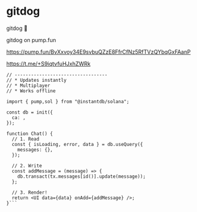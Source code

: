 # gitdog

gitdog 🐶

gitdog on pump.fun

https://pump.fun/BvXxvoy34E9svbuQZzE8FfrCfNz5RfTVzQYbqGxFAanP

https://t.me/+S9iqtvfuHJxhZWRk

``` // ༼ つ ◕_◕ ༽つ PUMP Gitdog Chat
// ----------------------------------
// * Updates instantly
// * Multiplayer
// * Works offline

import { pump,sol } from "@instantdb/solana";

const db = init({ 
  ca: ,
});

function Chat() {
  // 1. Read
  const { isLoading, error, data } = db.useQuery({
    messages: {},
  });

  // 2. Write
  const addMessage = (message) => {
    db.transact(tx.messages[id()].update(message));
  };

  // 3. Render!
  return <UI data={data} onAdd={addMessage} />;
}``` 
